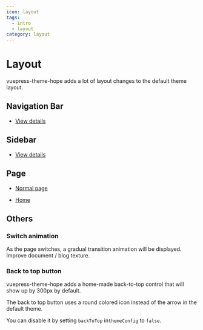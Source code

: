 ```yaml
---
icon: layout
tags:
  - intro
  - layout
category: layout
---
```


# Layout

vuepress-theme-hope adds a lot of layout changes to the default theme layout.

## Navigation Bar

- [View details](navbar.md)

## Sidebar

- [View details](sidebar.md)

## Page

- [Normal page](page.md)

- [Home](home.md)

## Others

### Switch animation

As the page switches, a gradual transition animation will be displayed. Improve document / blog texture.

### Back to top button

vuepress-theme-hope adds a home-made back-to-top control that will show up by 300px by default.

The back to top button uses a round colored icon instead of the arrow in the default theme.

You can disable it by setting `backToTop` in`themeConfig` to `false`.
